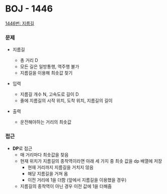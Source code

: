 # BOJ - 1446

[1446번: 지름길](https://www.acmicpc.net/problem/1446)

### 문제

- 지름길
    - 총 거리 D
    - 모든 길은 일방통행, 역주행 불가
    - 지름길을 이용해 최솟값 찾기
    
- 입력
    - 지름길 개수 N, 고속도로 길이 D
    - 줄에 지름길의 시작 위치, 도착 위치, 지름길의 길이
    
- 출력
    - 운전해야하는 거리의 최솟값

### 접근

- **DP**로 접근
    - 매 거리마다 최솟값을 찾음
    - 현재 위치가 지름길의 종착역이라면 아래 세 가지 중 최솟 값을 dp 배열에 저장
        - 현재 거리까지 지름길을 거치지 않음
        - 해당 지름길을 거쳐 옴
        - 이전 거리에 1을 더함 (앞에서 지름길을 이용했을 경우)
    - 지름길의 종착역이 아닌 경우 이전 값에 1을 더해줌
